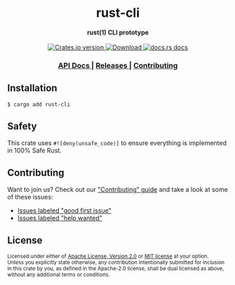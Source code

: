 <h1 align="center">rust-cli</h1>
<div align="center">
  <strong>
    rust(1) CLI prototype
  </strong>
</div>

<br />

<div align="center">
  <!-- Crates version -->
  <a href="https://crates.io/crates/rust-cli">
    <img src="https://img.shields.io/crates/v/rust-cli.svg?style=flat-square"
    alt="Crates.io version" />
  </a>
  <!-- Downloads -->
  <a href="https://crates.io/crates/rust-cli">
    <img src="https://img.shields.io/crates/d/rust-cli.svg?style=flat-square"
      alt="Download" />
  </a>
  <!-- docs.rs docs -->
  <a href="https://docs.rs/rust-cli">
    <img src="https://img.shields.io/badge/docs-latest-blue.svg?style=flat-square"
      alt="docs.rs docs" />
  </a>
</div>

<div align="center">
  <h3>
    <a href="https://docs.rs/rust-cli">
      API Docs
    </a>
    <span> | </span>
    <a href="https://github.com/yoshuawuyts/rust-cli/releases">
      Releases
    </a>
    <span> | </span>
    <a href="https://github.com/yoshuawuyts/rust-cli/blob/master.github/CONTRIBUTING.md">
      Contributing
    </a>
  </h3>
</div>

## Installation
```sh
$ cargo add rust-cli
```

## Safety
This crate uses ``#![deny(unsafe_code)]`` to ensure everything is implemented in
100% Safe Rust.

## Contributing
Want to join us? Check out our ["Contributing" guide][contributing] and take a
look at some of these issues:

- [Issues labeled "good first issue"][good-first-issue]
- [Issues labeled "help wanted"][help-wanted]

[contributing]: https://github.com/yoshuawuyts/rust-cli/blob/master.github/CONTRIBUTING.md
[good-first-issue]: https://github.com/yoshuawuyts/rust-cli/labels/good%20first%20issue
[help-wanted]: https://github.com/yoshuawuyts/rust-cli/labels/help%20wanted

## License

<sup>
Licensed under either of <a href="LICENSE-APACHE">Apache License, Version
2.0</a> or <a href="LICENSE-MIT">MIT license</a> at your option.
</sup>

<br/>

<sub>
Unless you explicitly state otherwise, any contribution intentionally submitted
for inclusion in this crate by you, as defined in the Apache-2.0 license, shall
be dual licensed as above, without any additional terms or conditions.
</sub>
